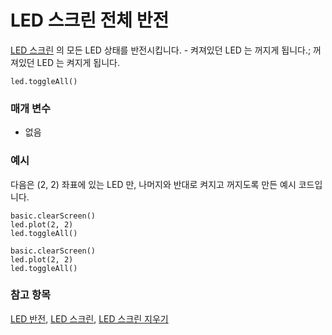 # LED 스크린 전체 반전

[LED 스크린](/device/screen) 의 모든 LED 상태를 반전시킵니다. - 켜져있던 LED 는 꺼지게 됩니다.; 꺼져있던 LED 는 켜지게 됩니다.

```sig
led.toggleAll()
```

### 매개 변수

* 없음

### 예시

다음은 (2, 2) 좌표에 있는 LED 만, 나머지와 반대로 켜지고 꺼지도록 만든 예시 코드입니다.

```blocks
basic.clearScreen()
led.plot(2, 2)
led.toggleAll()
```

```sim
basic.clearScreen()
led.plot(2, 2)
led.toggleAll()
```

### 참고 항목

[LED 반전](/reference/led/toggle), [LED 스크린](/device/screen), [LED 스크린 지우기](/reference/basic/clear-screen)